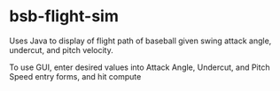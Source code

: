 # bsb-flight-sim

Uses Java to display of flight path of baseball given swing attack angle, undercut, and pitch velocity.

To use GUI, enter desired values into Attack Angle, Undercut, and Pitch Speed entry forms, and hit compute
